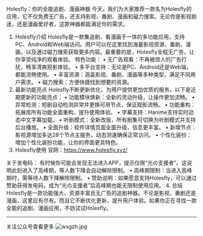 Holesfly：你的全能追剧、漫画神器
今天，我们为大家推荐一款名为Holesfly的应用，它不仅免费无广告，还支持影视、番剧、漫画和磁力搜索。无论你是影视剧迷，还是漫画爱好者，这款神器都能满足你的需求。
1. Holesfly介绍
Holesfly是一款集追剧、看漫画于一体的多功能应用，支持PC、Android和Web端访问。用户可以在这里找到海量影视资源、番剧、漫画，以及通过磁力搜索获取更多内容。最重要的是，Holesfly全程无广告，让你享受纯净的观看体验。
特色功能：
• 无广告观看：不再被烦人的广告打扰，畅享清爽观影体验。
• 多平台支持：无论是PC、Android还是Web端，都能流畅使用。
• 丰富资源：涵盖影视、番剧、漫画等多种类型，满足不同用户需求。
• 磁力搜索：方便快捷找到想要的资源。
2. 最新功能亮点
Holesfly不断更新优化，为用户提供更加优质的服务。以下是近期更新的功能亮点：
• 功能模块焕新：全新的灵动升级，让操作更加流畅。
• 异常检测：短剧自动检测异常并更换可用节点，保证观影流畅。
• 功能重构：拓展库所有功能全面重构，提升使用体验。
• 字幕支持：Hanime支持实时动态中文字幕加载。
• 听剧模式：全新改版，所有剧集可切换为听剧模式并支持后台播放。
• 全面升级：软件详情页面全面升级，信息更丰富。
• 新增节点：影视源增加多达28个节点主服务，动态测速确保正常访问。
• 个性化装扮：增加个性化装扮功能，让你的界面更具特色。
3. Holesfly使用
官网：https://www.holesfly.xyz/

关于发电码：
有时候你可能会发现无法进入APP，提示仅限“光の支援者”。这说明此刻进入了高峰期，等人数下降会自动解除限制。
• 高峰期限制：当进入高峰期时，需等待人数下降解除限制。
• 赞助说明：如果愿意支持Holesfly，可以通过赞助获得发电码，成为“光の支援者”后高峰期也能无限制使用应用。
4. 总结
Holesfly是一款功能强大、资源丰富且无广告的追剧神器。不论是影视、番剧还是漫画，这里应有尽有。而且它不断优化更新，提升用户体验。如果你正在寻找一款全能的追剧、漫画应用，不妨试试Holesfly。

---
关注公众号查看更多
![wxgzh.jpg](https://ossk.cc/file/0e1084ad30259c7b381f2.jpg)

